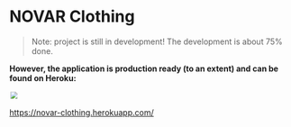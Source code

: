 # NOVAR Clothing

> Note: project is still in development! The development is about 75% done.

**However, the application is production ready (to an extent) and can be found on Heroku:**

<p align="left">
	<a href="https://novar-clothing.herokuapp.com/">
		<img src="https://upload.wikimedia.org/wikipedia/commons/e/ec/Heroku_logo.svg" style="transform: scale(0.8)"> </img>
	</a>
</p>



https://novar-clothing.herokuapp.com/

